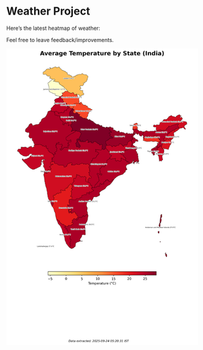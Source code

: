# Weather Project

Here’s the latest heatmap of weather:

Feel free to leave feedback/improvements.

![India Heatmap](docs/assets/india_heatmap.png?v=D3324A)
